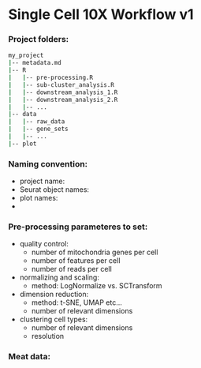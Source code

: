 # Single Cell 10X Workflow v1


### Project folders:
```bash
my_project
|-- metadata.md
|-- R
|   |-- pre-processing.R
|   |-- sub-cluster_analysis.R
|   |-- downstream_analysis_1.R
|   |-- downstream_analysis_2.R
|   |-- ...
|-- data
|   |-- raw_data
|   |-- gene_sets
|   |-- ...
|-- plot
```

### Naming convention:
- project name:
- Seurat object names:
- plot names:
- 

### Pre-processing parameteres to set:
- quality control:
  - number of mitochondria genes per cell
  - number of features per cell
  - number of reads per cell
- normalizing and scaling:
  - method: LogNormalize vs. SCTransform
- dimension reduction:
  - method: t-SNE, UMAP etc...
  - number of relevant dimensions
- clustering cell types:
  - number of relevant dimensions
  - resolution

### Meat data:
